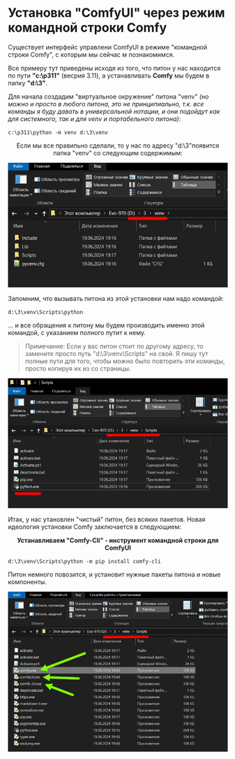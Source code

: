 # Установка "ComfyUI" через режим командной строки Comfy

Существует интерфейс управлени ComfyUI в режиме "командной строки Comfy", с которым мы сейчас м познакомимся.

Все примеру тут приведены исходя из того, что питон у нас находится по пути **"c:\p311"** (весрия 3.11), а устанавливать **Comfy** мы будем в папку **"d:\3"**.

Для начала создадим "виртуальное окружение" питона "venv" *(но можно и просто в любого питона, это не принципиально, т.к. все команды я буду давать в универсальной нотации, и они подойдут как для системного, так и для venv и портабельного питона)*:

    c:\p311\python -m venv d:\3\venv
	
<p align="center">Если мы все правильно сделали, то у нас по адресу "d:\3"появится папка "venv" со следующим содержимым:</p>

<p align="center">
  <img src="img_cli/000.jpg">
</p>

Запомним, что вызывать питона из этой установки нам надо командой:

    d:\3\venv\Scripts\python

... и все обращения к питону мы будем производить именно этой командой, с указанием полного путит к нему.

>Примечание:
>Если у вас питон стоит по другому адресу, то замените просто путь "d:\3\venv\Scripts\" на свой.
>Я пишу тут полные пути для того, чтобы можно было повторить эти команды, просто копируя их из со страницы.

<p align="center">
  <img src="img_cli/001.jpg">
</p>

Итак, у нас утановлен "чистый" питон, без всяких пакетов. Новая идеология установки Comfy заключается в следующием:

<p align="center"><b>Устанавливаем "Comfy-Cli" - инструмент командной строки для ComfyUI</b></p>

    d:\3\venv\Scripts\python -m pip install comfy-cli
	
Питон немного повозится, и установит нужные пакеты питона и новые компоненты.

<p align="center">
  <img src="img_cli/002.jpg">
</p>